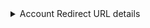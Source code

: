 <details className={'alert alert--secondary'}>
  <summary>Account Redirect URL details</summary>

Here you'll find a reference for the redirects that need to be implemented after SSO is complete.

### What are these redirects?

With SSO enabled for your client, learners have no need for the Login, Register or Account pages on the SP side. These authentication and account pages should be redirected to equivalent or relevant pages on the IdP side.

You can provide the desired redirect URLs to your IE representative to configure, unless you have access to your own instance settings (uncommon), in which case you could configure them yourself.


#### Account Details URL (required)
This redirects the account details button (on the account page) to the URL provided.

We recommend this URL to point to a corresponding page on the IdP side where learners can adjust their account or profile settings, such as name, email, or password if available. With SSO enabled, any changes made on the IdP side will be reflected on the SP side the next time the user authenticates.

Example: `https://www.yourdomain.com/settings`

#### Account Logout URL (required)
This redirects the logout button (in the profile dropdown menu) to the URL provided.

This, on it's own, only logs the learner out of the SP platform and not out of SSO or the IdP side. For circumstances like a shared computer terminal, it's important that learners know they aren't technically logged out of their SSO accounts. A good place to redirect learners for this would be something like an account dashboard, or a URL that logs them out of SSO if available.

Example: `https://www.yourdomain.com/logout`

{/* #### External Login URL (optional)
This redirects the SP native login page to the URL provided.

This is an optional URL you can use if you want **all** learners to login via SSO. It is expected the user will login on the external page, and then the IdP will send their information back to the SP as part of the SSO process, at which point the user will be signed in.

Optionally you can use `{{returnTo}}` to include the URL the learner should be returned to after logging in via SSO. For SAML, defaulting to the SAML login URL with a `returnTo` query parameter is a straight forward method to enforce SSO.

Example: `https://`[`<product-domain>`](/definition-of-terms#product-domain)`/access/saml/login/<client-slug>?returnTo={{returnTo}}`

#### External Register URL (optional)
This redirects the SP native registration page to the URL provided.

This is an optional URL you can fill in if you want **all** learners to register externally (via the IdP). This will redirect both the free registration page and the checkout page if the user is signed out. On this page you will want to provide the option of registering or logging in. It is expected the user will register or log in on the external page, and then the IdP will send their information back to the SP as part of the SSO process, at which point the user will be signed in.

Optionally you can use `{{returnTo}}` to include the URL the learner should be returned to after registration. For SAML, defaulting to the SAML login URL with a `returnTo` query parameter is a straight forward method to enforce SSO.

Example: `https://`[`<product-domain>`](/definition-of-terms#product-domain)`/access/saml/login/<client-slug>?returnTo={{returnTo}}` */}

</details>